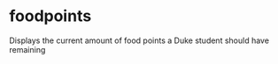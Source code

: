 foodpoints
==========

Displays the current amount of food points a Duke student should have remaining
